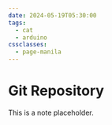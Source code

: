 ```yaml
---
date: 2024-05-19T05:30:00
tags:
  - cat
  - arduino
cssclasses:
  - page-manila
---
```

# Git Repository
This is a note placeholder.

